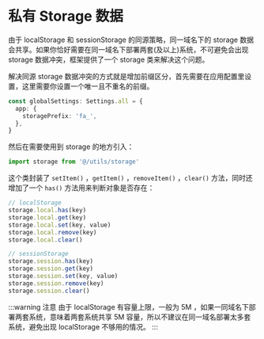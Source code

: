 # 私有 Storage 数据 <sup class="pro-badge" />

由于 localStorage 和 sessionStorage 的同源策略，同一域名下的 storage 数据会共享。如果你恰好需要在同一域名下部署两套(及以上)系统，不可避免会出现 storage 数据冲突，框架提供了一个 storage 类来解决这个问题。

解决同源 storage 数据冲突的方式就是增加前缀区分，首先需要在应用配置里设置，这里需要你设置一个唯一且不重名的前缀。

```ts {2-4}
const globalSettings: Settings.all = {
  app: {
    storagePrefix: 'fa_',
  },
}
```

然后在需要使用到 storage 的地方引入：

```ts
import storage from '@/utils/storage'
```

这个类封装了 `setItem()` ，`getItem()` ，`removeItem()` ，`clear()` 方法，同时还增加了一个 `has()` 方法用来判断对象是否存在：

```ts
// localStorage
storage.local.has(key)
storage.local.get(key)
storage.local.set(key, value)
storage.local.remove(key)
storage.local.clear()

// sessionStorage
storage.session.has(key)
storage.session.get(key)
storage.session.set(key, value)
storage.session.remove(key)
storage.session.clear()
```

:::warning 注意
由于 localStorage 有容量上限，一般为 5M ，如果一同域名下部署两套系统，意味着两套系统共享 5M 容量，所以不建议在同一域名部署太多套系统，避免出现 localStorage 不够用的情况。
:::
